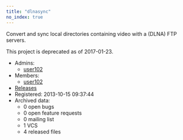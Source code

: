 ```yaml
---
title: "dlnasync"
no_index: true
---
```


Convert and sync local directories containing video with a (DLNA) FTP servers.

This project is deprecated as of 2017-01-23.


* Admins:
  * [user102](/users/user102)
* Members:
  * [user102](/users/user102)
* [Releases](https://download.ocamlcore.org/dlnasync)
* Registered: 2013-10-15 09:37:44
* Archived data:
  * 0 open bugs
  * 0 open feature requests
  * 0 mailing list
  * 1 VCS
  * 4 released files

